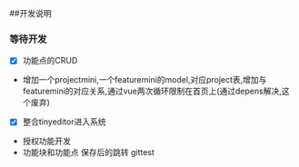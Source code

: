 ##开发说明

### 等待开发
-  [x] 功能点的CRUD
- 增加一个projectmini,一个featuremini的model,对应project表,增加与featuremini的对应关系,通过vue两次循环限制在首页上(通过depens解决,这个废弃)
-  [x] 整合tinyeditor进入系统
- 授权功能开发
- 功能块和功能点 保存后的跳转
gittest
